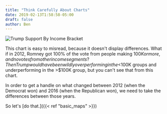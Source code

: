 ```yaml
---
title: "Think Carefully About Charts"
date: 2019-02-13T1:58:58-05:00
draft: false
author: Ben
---
```


![Trump Support By Income Bracket](/income.png)

This chart is easy to misread, because it doesn't display differences.  What if in 2012, Romney got 100% of the vote from people making $100K or more, and no votes from other income segments?  Then Trump would have been wildly overperforming in the <$100K groups and underperforming in the >$100K group, but you can't see that from this chart.

In order to get a handle on what changed between 2012 (when the Democrat won) and 2016 (when the Republican won), we need to take the differences between those years.

So let's [do that.]({{< ref "basic_maps" >}})
